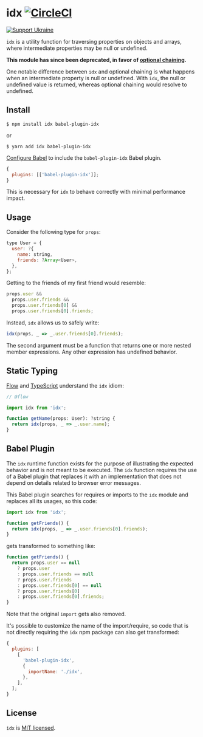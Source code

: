 # idx [![CircleCI](https://dl.circleci.com/status-badge/img/gh/facebook/idx/tree/main.svg?style=svg)](https://dl.circleci.com/status-badge/redirect/gh/facebook/idx/tree/main)

[![Support Ukraine](https://img.shields.io/badge/Support-Ukraine-FFD500?style=flat&labelColor=005BBB)](https://opensource.fb.com/support-ukraine)

`idx` is a utility function for traversing properties on objects and arrays,
where intermediate properties may be null or undefined.

**This module has since been deprecated, in favor of [optional chaining](https://developer.mozilla.org/en-US/docs/Web/JavaScript/Reference/Operators/Optional_chaining).**

One notable difference between `idx` and optional chaining is what happens when
an intermediate property is null or undefined. With `idx`, the null or undefined
value is returned, whereas optional chaining would resolve to undefined.

## Install

```shell
$ npm install idx babel-plugin-idx
```

or

```shell
$ yarn add idx babel-plugin-idx
```

[Configure Babel](https://babeljs.io/docs/en/configuration) to include the
`babel-plugin-idx` Babel plugin.

```javascript
{
  plugins: [['babel-plugin-idx']];
}
```

This is necessary for `idx` to behave correctly
with minimal performance impact.

## Usage

Consider the following type for `props`:

```javascript
type User = {
  user: ?{
    name: string,
    friends: ?Array<User>,
  },
};
```

Getting to the friends of my first friend would resemble:

```javascript
props.user &&
  props.user.friends &&
  props.user.friends[0] &&
  props.user.friends[0].friends;
```

Instead, `idx` allows us to safely write:

```javascript
idx(props, _ => _.user.friends[0].friends);
```

The second argument must be a function that returns one or more nested member
expressions. Any other expression has undefined behavior.

## Static Typing

[Flow](https://flow.org/) and [TypeScript](https://www.typescriptlang.org/)
understand the `idx` idiom:

```javascript
// @flow

import idx from 'idx';

function getName(props: User): ?string {
  return idx(props, _ => _.user.name);
}
```

## Babel Plugin

The `idx` runtime function exists for the purpose of illustrating the expected
behavior and is not meant to be executed. The `idx` function requires the use of
a Babel plugin that replaces it with an implementation that does not depend on
details related to browser error messages.

This Babel plugin searches for requires or imports to the `idx` module and
replaces all its usages, so this code:

```javascript
import idx from 'idx';

function getFriends() {
  return idx(props, _ => _.user.friends[0].friends);
}
```

gets transformed to something like:

```javascript
function getFriends() {
  return props.user == null
    ? props.user
    : props.user.friends == null
    ? props.user.friends
    : props.user.friends[0] == null
    ? props.user.friends[0]
    : props.user.friends[0].friends;
}
```

Note that the original `import` gets also removed.

It's possible to customize the name of the import/require, so code that is not
directly requiring the `idx` npm package can also get transformed:

```javascript
{
  plugins: [
    [
      'babel-plugin-idx',
      {
        importName: './idx',
      },
    ],
  ];
}
```

## License

`idx` is [MIT licensed](./LICENSE).
